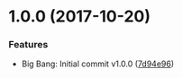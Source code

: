 <a name="1.0.0"></a>
# 1.0.0 (2017-10-20)


### Features

* Big Bang: Initial commit v1.0.0 ([7d94e96](https://github.com/tufan-io/render-dir/commit/7d94e96))



